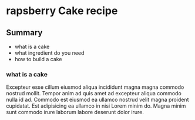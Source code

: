 # rapsberry Cake recipe

## Summary

- what is a cake
- what ingredient do you need
- how to build a cake

### what is a cake

Excepteur esse cillum eiusmod aliqua incididunt magna magna commodo nostrud mollit. Tempor anim ad quis amet ad excepteur aliqua commodo nulla id ad. Commodo est eiusmod ea ullamco nostrud velit magna proident cupidatat. Est adipisicing ea ullamco in nisi Lorem minim do. Magna minim sunt commodo irure laborum labore deserunt dolor irure.